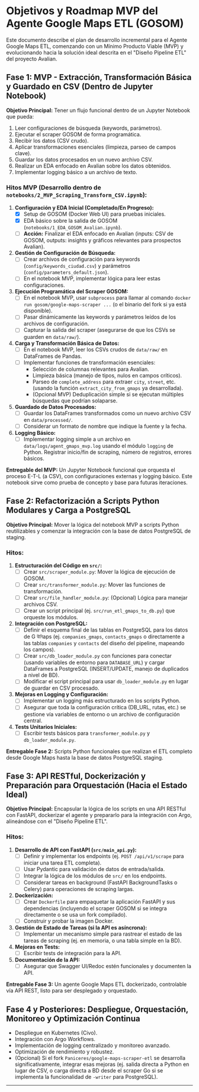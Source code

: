 # Objetivos y Roadmap MVP del Agente Google Maps ETL (GOSOM)

Este documento describe el plan de desarrollo incremental para el Agente Google Maps ETL, comenzando con un Mínimo Producto Viable (MVP) y evolucionando hacia la solución ideal descrita en el "Diseño Pipeline ETL" del proyecto Avalian.

## Fase 1: MVP - Extracción, Transformación Básica y Guardado en CSV (Dentro de Jupyter Notebook)

**Objetivo Principal:** Tener un flujo funcional dentro de un Jupyter Notebook que pueda:
1.  Leer configuraciones de búsqueda (keywords, parámetros).
2.  Ejecutar el scraper GOSOM de forma programática.
3.  Recibir los datos (CSV crudo).
4.  Aplicar transformaciones esenciales (limpieza, parseo de campos clave).
5.  Guardar los datos procesados en un nuevo archivo CSV.
6.  Realizar un EDA enfocado en Avalian sobre los datos obtenidos.
7.  Implementar logging básico a un archivo de texto.

### Hitos MVP (Desarrollo dentro de `notebooks/2_MVP_Scraping_Transform_CSV.ipynb`):

1.  **Configuración y EDA Inicial (Completado/En Progreso):**
    - [x] Setup de GOSOM (Docker Web UI) para pruebas iniciales.
    - [x] EDA básico sobre la salida de GOSOM (`notebooks/1_EDA_GOSOM_Avalian.ipynb`).
    - [ ] **Acción:** Finalizar el EDA enfocado en Avalian (inputs: CSV de GOSOM, outputs: insights y gráficos relevantes para prospectos Avalian).
2.  **Gestión de Configuración de Búsqueda:**
    - [ ] Crear archivos de configuración para keywords (`config/keywords_ciudad.csv`) y parámetros (`config/parameters_default.json`).
    - [ ] En el notebook MVP, implementar lógica para leer estas configuraciones.
3.  **Ejecución Programática del Scraper GOSOM:**
    - [ ] En el notebook MVP, usar `subprocess` para llamar al comando `docker run gosom/google-maps-scraper ...` (o el binario del fork si ya está disponible).
    - [ ] Pasar dinámicamente las keywords y parámetros leídos de los archivos de configuración.
    - [ ] Capturar la salida del scraper (asegurarse de que los CSVs se guarden en `data/raw/`).
4.  **Carga y Transformación Básica de Datos:**
    - [ ] En el notebook MVP, leer los CSVs crudos de `data/raw/` en DataFrames de Pandas.
    - [ ] Implementar funciones de transformación esenciales:
        - Selección de columnas relevantes para Avalian.
        - Limpieza básica (manejo de tipos, nulos en campos críticos).
        - Parseo de `complete_address` para extraer `city`, `street`, etc. (usando la función `extract_city_from_gmaps` ya desarrollada).
        - (Opcional MVP) Deduplicación simple si se ejecutan múltiples búsquedas que podrían solaparse.
5.  **Guardado de Datos Procesados:**
    - [ ] Guardar los DataFrames transformados como un nuevo archivo CSV en `data/processed/`.
    - [ ] Considerar un formato de nombre que indique la fuente y la fecha.
6.  **Logging Básico:**
    - [ ] Implementar logging simple a un archivo en `data/logs/agent_gmaps_mvp.log` usando el módulo `logging` de Python. Registrar inicio/fin de scraping, número de registros, errores básicos.

**Entregable del MVP:** Un Jupyter Notebook funcional que orquesta el proceso E-T-L (a CSV), con configuraciones externas y logging básico. Este notebook sirve como prueba de concepto y base para futuras iteraciones.

## Fase 2: Refactorización a Scripts Python Modulares y Carga a PostgreSQL

**Objetivo Principal:** Mover la lógica del notebook MVP a scripts Python reutilizables y comenzar la integración con la base de datos PostgreSQL de staging.

### Hitos:
1.  **Estructuración del Código en `src/`:**
    - [ ] Crear `src/scraper_module.py`: Mover la lógica de ejecución de GOSOM.
    - [ ] Crear `src/transformer_module.py`: Mover las funciones de transformación.
    - [ ] Crear `src/file_handler_module.py`: (Opcional) Lógica para manejar archivos CSV.
    - [ ] Crear un script principal (ej. `src/run_etl_gmaps_to_db.py`) que orqueste los módulos.
2.  **Integración con PostgreSQL:**
    - [ ] Definir el esquema final de las tablas en PostgreSQL para los datos de G উনিaps (ej. `companies_gmaps`, `contacts_gmaps` o directamente a las tablas `companies` y `contacts` del diseño del pipeline, mapeando los campos).
    - [ ] Crear `src/db_loader_module.py` con funciones para conectar (usando variables de entorno para `DATABASE_URL`) y cargar DataFrames a PostgreSQL (INSERT/UPDATE, manejo de duplicados a nivel de BD).
    - [ ] Modificar el script principal para usar `db_loader_module.py` en lugar de guardar en CSV procesado.
3.  **Mejoras en Logging y Configuración:**
    - [ ] Implementar un logging más estructurado en los scripts Python.
    - [ ] Asegurar que toda la configuración crítica (DB_URL, rutas, etc.) se gestione vía variables de entorno o un archivo de configuración central.
4.  **Tests Unitarios Iniciales:**
    - [ ] Escribir tests básicos para `transformer_module.py` y `db_loader_module.py`.

**Entregable Fase 2:** Scripts Python funcionales que realizan el ETL completo desde Google Maps hasta la base de datos PostgreSQL staging.

## Fase 3: API RESTful, Dockerización y Preparación para Orquestación (Hacia el Estado Ideal)

**Objetivo Principal:** Encapsular la lógica de los scripts en una API RESTful con FastAPI, dockerizar el agente y prepararlo para la integración con Argo, alineándose con el "Diseño Pipeline ETL".

### Hitos:
1.  **Desarrollo de API con FastAPI (`src/main_api.py`):**
    - [ ] Definir y implementar los endpoints (ej. `POST /api/v1/scrape` para iniciar una tarea ETL completa).
    - [ ] Usar Pydantic para validación de datos de entrada/salida.
    - [ ] Integrar la lógica de los módulos de `src/` en los endpoints.
    - [ ] Considerar tareas en background (FastAPI BackgroundTasks o Celery) para operaciones de scraping largas.
2.  **Dockerización:**
    - [ ] Crear `Dockerfile` para empaquetar la aplicación FastAPI y sus dependencias (incluyendo el scraper GOSOM si se integra directamente o se usa un fork compilado).
    - [ ] Construir y probar la imagen Docker.
3.  **Gestión de Estado de Tareas (si la API es asíncrona):**
    - [ ] Implementar un mecanismo simple para rastrear el estado de las tareas de scraping (ej. en memoria, o una tabla simple en la BD).
4.  **Mejoras en Tests:**
    - [ ] Escribir tests de integración para la API.
5.  **Documentación de la API:**
    - [ ] Asegurar que Swagger UI/Redoc estén funcionales y documenten la API.

**Entregable Fase 3:** Un agente Google Maps ETL dockerizado, controlable vía API REST, listo para ser desplegado y orquestado.

## Fase 4 y Posteriores: Despliegue, Orquestación, Monitoreo y Optimización Continua

-   Despliegue en Kubernetes (Civo).
-   Integración con Argo Workflows.
-   Implementación de logging centralizado y monitoreo avanzado.
-   Optimización de rendimiento y robustez.
-   (Opcional) Si el fork `Paniceres/google-maps-scraper-etl` se desarrolla significativamente, integrar esas mejoras (ej. salida directa a Python en lugar de CSV, o carga directa a BD desde el scraper Go si se implementa la funcionalidad de `-writer` para PostgreSQL).

---